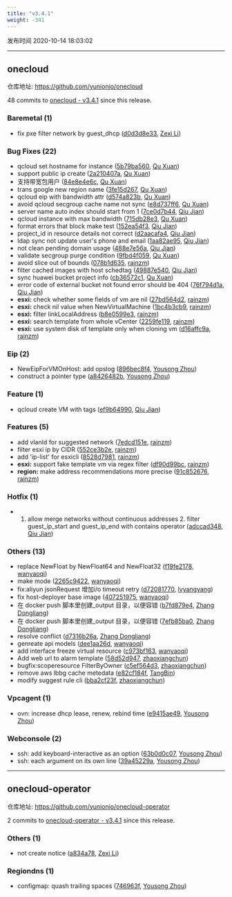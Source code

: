 ```yaml
---
title: "v3.4.1"
weight: -341
---
```


发布时间 2020-10-14 18:03:02

---
## onecloud

仓库地址: https://github.com/yunionio/onecloud

48 commits to [onecloud - v3.4.1] since this release.

### Baremetal (1)
- fix pxe filter network by guest_dhcp ([d0d3d8e33](https://github.com/yunionio/onecloud/commit/d0d3d8e333128f1d81849a0f69fe04a6f48e6387), [Zexi Li](mailto:zexi.li@qq.com))

### Bug Fixes (22)
- qcloud set hostname for instance ([5b79ba560](https://github.com/yunionio/onecloud/commit/5b79ba560703da088c4566db7638cdef8237fb38), [Qu Xuan](mailto:quxuan@yunionyun.com))
- support public ip create ([2a210407a](https://github.com/yunionio/onecloud/commit/2a210407a59e7ef90485683a75063a6aaa66b7fa), [Qu Xuan](mailto:quxuan@yunionyun.com))
- 支持带宽包用户 ([84e8e4e6c](https://github.com/yunionio/onecloud/commit/84e8e4e6c8e4167eaea77151321c205bb7f97516), [Qu Xuan](mailto:quxuan@yunionyun.com))
- trans google new region name ([3fe15d267](https://github.com/yunionio/onecloud/commit/3fe15d2675017d190f59b31729ecf78ae97afa7b), [Qu Xuan](mailto:quxuan@yunionyun.com))
- qcloud eip with bandwidth attr ([d574a823b](https://github.com/yunionio/onecloud/commit/d574a823ba5aa3b733d4fdc78654cdbcfd4a89d1), [Qu Xuan](mailto:quxuan@yunionyun.com))
- avoid qcloud secgroup cache name not sync ([e8d737ff6](https://github.com/yunionio/onecloud/commit/e8d737ff6c91b50d931c3250d87d5484026b4aba), [Qu Xuan](mailto:quxuan@yunionyun.com))
- server name auto index should start from 1 ([7ce0d7b44](https://github.com/yunionio/onecloud/commit/7ce0d7b44b52cd123910111a0696ccdcbce5b0f0), [Qiu Jian](mailto:qiujian@yunionyun.com))
- qcloud instance with max bandwidth ([715db28e3](https://github.com/yunionio/onecloud/commit/715db28e3ef78e98ddaaf178b386b6232b17b1e3), [Qu Xuan](mailto:quxuan@yunionyun.com))
- format errors that block make test ([152ea54f3](https://github.com/yunionio/onecloud/commit/152ea54f369e4b5646eed302f3a8a781d1d92ac2), [Qiu Jian](mailto:qiujian@yunionyun.com))
- project_id in resource details not correct ([d2aacafa4](https://github.com/yunionio/onecloud/commit/d2aacafa4c6257c4a6d021e97d134abaf1bfb1de), [Qiu Jian](mailto:qiujian@yunionyun.com))
- ldap sync not update user's phone and email ([1aa82ae95](https://github.com/yunionio/onecloud/commit/1aa82ae950e70624380668d5e79ea4c1aa1bd88f), [Qiu Jian](mailto:qiujian@yunionyun.com))
- not clean pending domain usage ([488e7e56a](https://github.com/yunionio/onecloud/commit/488e7e56a682b0bd2c1f1de35b103e88e69f2e68), [Qiu Jian](mailto:qiujian@yunionyun.com))
- validate secgroup purge condition ([9fbd4f059](https://github.com/yunionio/onecloud/commit/9fbd4f05996d97850ea9ab6ba9279cc0dc0249ef), [Qu Xuan](mailto:quxuan@yunionyun.com))
- avoid slice out of bounds ([078b1d635](https://github.com/yunionio/onecloud/commit/078b1d635a35bc23c4628ba6ec39a5d1f7ede719), [rainzm](mailto:mjoycarry@gmail.com))
- filter cached images with host schedtag ([49887e540](https://github.com/yunionio/onecloud/commit/49887e540ac710e9f1fc520aa8bb84bb7121fcd1), [Qiu Jian](mailto:qiujian@yunionyun.com))
- sync huawei bucket project info ([cb36572c1](https://github.com/yunionio/onecloud/commit/cb36572c1c72f9f06efaee408673c974308999fa), [Qu Xuan](mailto:quxuan@yunionyun.com))
- error code of external bucket not found error should be 404 ([76f794d1a](https://github.com/yunionio/onecloud/commit/76f794d1a2805d65d9ff178954d65b8308bd5289), [Qiu Jian](mailto:qiujian@yunionyun.com))
- **esxi:** check whether some fields of vm are nil ([27bd564d2](https://github.com/yunionio/onecloud/commit/27bd564d2dcfe3c760bb39a17b6c97169749effb), [rainzm](mailto:mjoycarry@gmail.com))
- **esxi:** check nil value when NewVirtualMachine ([1bc4b3cb9](https://github.com/yunionio/onecloud/commit/1bc4b3cb90644ae16586248e5eb111b56dc68c05), [rainzm](mailto:mjoycarry@gmail.com))
- **esxi:** filter linkLocalAddress ([b8e0599e3](https://github.com/yunionio/onecloud/commit/b8e0599e3fbb3a9cf36deb2b4396fa50dbfff96b), [rainzm](mailto:mjoycarry@gmail.com))
- **esxi:** search template from whole vCenter ([2259fe119](https://github.com/yunionio/onecloud/commit/2259fe1195ca638ba82ffa70b29ae3c2f4be7889), [rainzm](mailto:mjoycarry@gmail.com))
- **esxi:** use system disk of template only when cloning vm ([d16affc9a](https://github.com/yunionio/onecloud/commit/d16affc9a6e95e1f6d14d091846cabe5daf9edca), [rainzm](mailto:mjoycarry@gmail.com))

### Eip (2)
- NewEipForVMOnHost: add opslog ([896bec8f4](https://github.com/yunionio/onecloud/commit/896bec8f43c539df59ad4b9f24a45b11dd1d7bfe), [Yousong Zhou](mailto:zhouyousong@yunionyun.com))
- construct a pointer type ([a8426482b](https://github.com/yunionio/onecloud/commit/a8426482bf4679a4e0b09c7f480d693e551e2f1f), [Yousong Zhou](mailto:zhouyousong@yunionyun.com))

### Feature (1)
- qcloud create VM with tags ([ef9b64990](https://github.com/yunionio/onecloud/commit/ef9b64990eed1f902cbdd142f4eb85fc771a2cc3), [Qiu Jian](mailto:qiujian@yunionyun.com))

### Features (5)
- add vlanId for suggested network ([7edcd151e](https://github.com/yunionio/onecloud/commit/7edcd151e3d500840eaa051429341171d36b94a2), [rainzm](mailto:mjoycarry@gmail.com))
- filter esxi ip by CIDR ([552ce3b2e](https://github.com/yunionio/onecloud/commit/552ce3b2ea27706d6d23a9cad76fc6e5f66db351), [rainzm](mailto:mjoycarry@gmail.com))
- add 'ip-list' for esxicli ([8528d7981](https://github.com/yunionio/onecloud/commit/8528d79817e30a067c0f85cfc4da70b9f9a21bdb), [rainzm](mailto:mjoycarry@gmail.com))
- **esxi:** support fake template vm via regex filter ([df90d99bc](https://github.com/yunionio/onecloud/commit/df90d99bc5c26b524633f26338314a7ef7e665eb), [rainzm](mailto:mjoycarry@gmail.com))
- **region:** make address recommendations more precise ([91c852676](https://github.com/yunionio/onecloud/commit/91c852676a506e5d5602f697e2b6bc69e3569d82), [rainzm](mailto:mjoycarry@gmail.com))

### Hotfix (1)
- 1. allow merge networks without continuous addresses 2. filter guest_ip_start and guest_ip_end with contains operator ([adccad348](https://github.com/yunionio/onecloud/commit/adccad34872144cf5b7b5e59f7ca196930bd5565), [Qiu Jian](mailto:qiujian@yunionyun.com))

### Others (13)
- replace NewFloat by NewFloat64 and NewFloat32 ([f19fe2178](https://github.com/yunionio/onecloud/commit/f19fe2178c44ef6bed6ac2603c1849ae72d48898), [wanyaoqi](mailto:wanyaoqi@yunionyun.com))
- make mode ([2265c9422](https://github.com/yunionio/onecloud/commit/2265c9422f0f5a61a1643190aeaa72fbc5fc4f37), [wanyaoqi](mailto:wanyaoqi@yunionyun.com))
- fix:aliyun jsonRequest 增加i/o timeout retry ([d72081770](https://github.com/yunionio/onecloud/commit/d72081770e1e32021198192e90aa9981c5696c3c), [lvyangyang](mailto:lvyangyang@yunion.cn))
- fix host-deployer base image ([407251975](https://github.com/yunionio/onecloud/commit/407251975eba8f615b06d165a91f7d8babc7e216), [wanyaoqi](mailto:wanyaoqi@yunionyun.com))
- 在 docker push 脚本里创建_output 目录，以便容错 ([b7fd879e4](https://github.com/yunionio/onecloud/commit/b7fd879e44756f80ffb323edc6fcca6eb3eee90a), [Zhang Dongliang](mailto:zhangdongliang@yunion.cn))
- 在 docker push 脚本里创建_output 目录，以便容错 ([7efb85ba0](https://github.com/yunionio/onecloud/commit/7efb85ba042bfe10d433ebb741d252b2ac41ba6f), [Zhang Dongliang](mailto:zhangdongliang@yunion.cn))
- resolve conflict ([d7316b26a](https://github.com/yunionio/onecloud/commit/d7316b26aa6b19169a7dbda2bb2ddedb429c74cf), [Zhang Dongliang](mailto:zhangdongliang@yunion.cn))
- genreate api models ([dee1aa26d](https://github.com/yunionio/onecloud/commit/dee1aa26dc367b1bf65bdfa6e1f34ee38549f4cc), [wanyaoqi](mailto:wanyaoqi@yunionyun.com))
- add interface freeze virtual resource ([c973bf163](https://github.com/yunionio/onecloud/commit/c973bf16321ab35f34e3c8d0d6ebee013d0b0d06), [wanyaoqi](mailto:wanyaoqi@yunionyun.com))
- Add web url to alarm template ([58d52d947](https://github.com/yunionio/onecloud/commit/58d52d947ca8d5696efd5c6f3a75c81b1b05e07d), [zhaoxiangchun](mailto:1422928955@qq.com))
- bugfix:scoperesource FilterByOwner ([c5ef564d3](https://github.com/yunionio/onecloud/commit/c5ef564d357def027675bccee598d973b8b1d800), [zhaoxiangchun](mailto:1422928955@qq.com))
- remove aws lbbg cache metedata ([e82cf184f](https://github.com/yunionio/onecloud/commit/e82cf184f11271a8994d647dfc833824a8e69cb7), [TangBin](mailto:tangbin@yunion.cn))
- modify suggest rule cli ([bba2cf23f](https://github.com/yunionio/onecloud/commit/bba2cf23fdea02baf9b37a74c25a3d431f533b11), [zhaoxiangchun](mailto:1422928955@qq.com))

### Vpcagent (1)
- ovn: increase dhcp lease, renew, rebind time ([e9415ae49](https://github.com/yunionio/onecloud/commit/e9415ae49e994d28b21b3bb0b771915a98bfe31b), [Yousong Zhou](mailto:zhouyousong@yunionyun.com))

### Webconsole (2)
- ssh: add keyboard-interactive as an option ([63b0d0c07](https://github.com/yunionio/onecloud/commit/63b0d0c071d419c4bd01f0f6bc7463682e04136c), [Yousong Zhou](mailto:zhouyousong@yunionyun.com))
- ssh: each argument on its own line ([39a45229a](https://github.com/yunionio/onecloud/commit/39a45229afccc0b3d78825d730434121ac04987d), [Yousong Zhou](mailto:zhouyousong@yunionyun.com))

[onecloud - v3.4.1]: https://github.com/yunionio/onecloud/compare/v3.4.0...v3.4.1
---
## onecloud-operator

仓库地址: https://github.com/yunionio/onecloud-operator

2 commits to [onecloud-operator - v3.4.1] since this release.

### Others (1)
- not create notice ([a834a78](https://github.com/yunionio/onecloud-operator/commit/a834a78e6899d8bbc43c4f7638914689f0e3eceb), [Zexi Li](mailto:zexi.li@qq.com))

### Regiondns (1)
- configmap: quash trailing spaces ([746963f](https://github.com/yunionio/onecloud-operator/commit/746963fc0749ba1a881f16f5834fdc197e2b0cd2), [Yousong Zhou](mailto:zhouyousong@yunionyun.com))

[onecloud-operator - v3.4.1]: https://github.com/yunionio/onecloud-operator/compare/v3.4.0...v3.4.1
